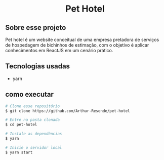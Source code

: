<h1 align="center">Pet Hotel</h1>

## Sobre esse projeto

Pet hotel é um website conceitual de uma empresa pretadora de serviços de hospedagem de bichinhos de estimação, com o objetivo é aplicar conhecimentos em ReactJS em um cenário prático.

## Tecnologias usadas

- yarn

## como executar

``` bash
# Clone esse repositório
$ git clone https://github.com/Arthur-Resende/pet-hotel

# Entre na pasta clonada
$ cd pet-hotel

# Instale as dependências
$ yarn

# Inicie o servidor local
$ yarn start
```
